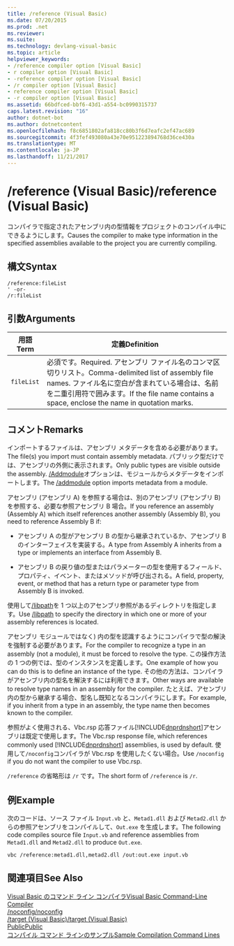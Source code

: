 ```yaml
---
title: /reference (Visual Basic)
ms.date: 07/20/2015
ms.prod: .net
ms.reviewer: 
ms.suite: 
ms.technology: devlang-visual-basic
ms.topic: article
helpviewer_keywords:
- /reference compiler option [Visual Basic]
- r compiler option [Visual Basic]
- -reference compiler option [Visual Basic]
- /r compiler option [Visual Basic]
- reference compiler option [Visual Basic]
- -r compiler option [Visual Basic]
ms.assetid: 66bdfced-bbf6-43d1-a554-bc0990315737
caps.latest.revision: "16"
author: dotnet-bot
ms.author: dotnetcontent
ms.openlocfilehash: f8c6851802afa818cc80b3f6d7eafc2ef47ac689
ms.sourcegitcommit: 4f3fef493080a43e70e951223894768d36ce430a
ms.translationtype: MT
ms.contentlocale: ja-JP
ms.lasthandoff: 11/21/2017
---
```

# <a name="reference-visual-basic"></a><span data-ttu-id="76d17-102">/reference (Visual Basic)</span><span class="sxs-lookup"><span data-stu-id="76d17-102">/reference (Visual Basic)</span></span>
<span data-ttu-id="76d17-103">コンパイラで指定されたアセンブリ内の型情報をプロジェクトのコンパイル中にできるようにします。</span><span class="sxs-lookup"><span data-stu-id="76d17-103">Causes the compiler to make type information in the specified assemblies available to the project you are currently compiling.</span></span>  
  
## <a name="syntax"></a><span data-ttu-id="76d17-104">構文</span><span class="sxs-lookup"><span data-stu-id="76d17-104">Syntax</span></span>  
  
```  
/reference:fileList  
' -or-  
/r:fileList  
```  
  
## <a name="arguments"></a><span data-ttu-id="76d17-105">引数</span><span class="sxs-lookup"><span data-stu-id="76d17-105">Arguments</span></span>  
  
|<span data-ttu-id="76d17-106">用語</span><span class="sxs-lookup"><span data-stu-id="76d17-106">Term</span></span>|<span data-ttu-id="76d17-107">定義</span><span class="sxs-lookup"><span data-stu-id="76d17-107">Definition</span></span>|  
|---|---|  
|`fileList`|<span data-ttu-id="76d17-108">必須です。</span><span class="sxs-lookup"><span data-stu-id="76d17-108">Required.</span></span> <span data-ttu-id="76d17-109">アセンブリ ファイル名のコンマ区切りリスト。</span><span class="sxs-lookup"><span data-stu-id="76d17-109">Comma-delimited list of assembly file names.</span></span> <span data-ttu-id="76d17-110">ファイル名に空白が含まれている場合は、名前を二重引用符で囲みます。</span><span class="sxs-lookup"><span data-stu-id="76d17-110">If the file name contains a space, enclose the name in quotation marks.</span></span>|  
  
## <a name="remarks"></a><span data-ttu-id="76d17-111">コメント</span><span class="sxs-lookup"><span data-stu-id="76d17-111">Remarks</span></span>  
 <span data-ttu-id="76d17-112">インポートするファイルは、アセンブリ メタデータを含める必要があります。</span><span class="sxs-lookup"><span data-stu-id="76d17-112">The file(s) you import must contain assembly metadata.</span></span> <span data-ttu-id="76d17-113">パブリック型だけでは、アセンブリの外側に表示されます。</span><span class="sxs-lookup"><span data-stu-id="76d17-113">Only public types are visible outside the assembly.</span></span> <span data-ttu-id="76d17-114">[/Addmodule](../../../visual-basic/reference/command-line-compiler/addmodule.md)オプションは、モジュールからメタデータをインポートします。</span><span class="sxs-lookup"><span data-stu-id="76d17-114">The [/addmodule](../../../visual-basic/reference/command-line-compiler/addmodule.md) option imports metadata from a module.</span></span>  
  
 <span data-ttu-id="76d17-115">アセンブリ (アセンブリ A) を参照する場合は、別のアセンブリ (アセンブリ B) を参照する、必要な参照アセンブリ B 場合。</span><span class="sxs-lookup"><span data-stu-id="76d17-115">If you reference an assembly (Assembly A) which itself references another assembly (Assembly B), you need to reference Assembly B if:</span></span>  
  
-   <span data-ttu-id="76d17-116">アセンブリ A の型がアセンブリ B の型から継承されているか、アセンブリ B のインターフェイスを実装する。</span><span class="sxs-lookup"><span data-stu-id="76d17-116">A type from Assembly A inherits from a type or implements an interface from Assembly B.</span></span>  
  
-   <span data-ttu-id="76d17-117">アセンブリ B の戻り値の型またはパラメーターの型を使用するフィールド、プロパティ、イベント、またはメソッドが呼び出される。</span><span class="sxs-lookup"><span data-stu-id="76d17-117">A field, property, event, or method that has a return type or parameter type from Assembly B is invoked.</span></span>  
  
 <span data-ttu-id="76d17-118">使用して[/libpath](../../../visual-basic/reference/command-line-compiler/libpath.md)を 1 つ以上のアセンブリ参照があるディレクトリを指定します。</span><span class="sxs-lookup"><span data-stu-id="76d17-118">Use [/libpath](../../../visual-basic/reference/command-line-compiler/libpath.md) to specify the directory in which one or more of your assembly references is located.</span></span>  
  
 <span data-ttu-id="76d17-119">アセンブリ モジュールではなく) 内の型を認識するようにコンパイラで型の解決を強制する必要があります。</span><span class="sxs-lookup"><span data-stu-id="76d17-119">For the compiler to recognize a type in an assembly (not a module), it must be forced to resolve the type.</span></span> <span data-ttu-id="76d17-120">この操作方法の 1 つの例では、型のインスタンスを定義します。</span><span class="sxs-lookup"><span data-stu-id="76d17-120">One example of how you can do this is to define an instance of the type.</span></span> <span data-ttu-id="76d17-121">その他の方法は、コンパイラがアセンブリ内の型名を解決するには利用できます。</span><span class="sxs-lookup"><span data-stu-id="76d17-121">Other ways are available to resolve type names in an assembly for the compiler.</span></span> <span data-ttu-id="76d17-122">たとえば、アセンブリ内の型から継承する場合、型名し既知となるコンパイラにします。</span><span class="sxs-lookup"><span data-stu-id="76d17-122">For example, if you inherit from a type in an assembly, the type name then becomes known to the compiler.</span></span>  
  
 <span data-ttu-id="76d17-123">参照がよく使用される、Vbc.rsp 応答ファイル[!INCLUDE[dnprdnshort](~/includes/dnprdnshort-md.md)]アセンブリは既定で使用します。</span><span class="sxs-lookup"><span data-stu-id="76d17-123">The Vbc.rsp response file, which references commonly used [!INCLUDE[dnprdnshort](~/includes/dnprdnshort-md.md)] assemblies, is used by default.</span></span> <span data-ttu-id="76d17-124">使用して`/noconfig`コンパイラが Vbc.rsp を使用したくない場合。</span><span class="sxs-lookup"><span data-stu-id="76d17-124">Use `/noconfig` if you do not want the compiler to use Vbc.rsp.</span></span>  
  
 <span data-ttu-id="76d17-125">`/reference` の省略形は `/r` です。</span><span class="sxs-lookup"><span data-stu-id="76d17-125">The short form of `/reference` is `/r`.</span></span>  
  
## <a name="example"></a><span data-ttu-id="76d17-126">例</span><span class="sxs-lookup"><span data-stu-id="76d17-126">Example</span></span>  
 <span data-ttu-id="76d17-127">次のコードは、ソース ファイル `Input.vb` と、`Metad1.dll` および `Metad2.dll` からの参照アセンブリをコンパイルして、`Out.exe` を生成します。</span><span class="sxs-lookup"><span data-stu-id="76d17-127">The following code compiles source file `Input.vb` and reference assemblies from `Metad1.dll` and `Metad2.dll` to produce `Out.exe`.</span></span>  
  
```  
vbc /reference:metad1.dll,metad2.dll /out:out.exe input.vb  
```  
  
## <a name="see-also"></a><span data-ttu-id="76d17-128">関連項目</span><span class="sxs-lookup"><span data-stu-id="76d17-128">See Also</span></span>  
 [<span data-ttu-id="76d17-129">Visual Basic のコマンド ライン コンパイラ</span><span class="sxs-lookup"><span data-stu-id="76d17-129">Visual Basic Command-Line Compiler</span></span>](../../../visual-basic/reference/command-line-compiler/index.md)  
 [<span data-ttu-id="76d17-130">/noconfig</span><span class="sxs-lookup"><span data-stu-id="76d17-130">/noconfig</span></span>](../../../visual-basic/reference/command-line-compiler/noconfig.md)  
 [<span data-ttu-id="76d17-131">/target (Visual Basic)</span><span class="sxs-lookup"><span data-stu-id="76d17-131">/target (Visual Basic)</span></span>](../../../visual-basic/reference/command-line-compiler/target.md)  
 [<span data-ttu-id="76d17-132">Public</span><span class="sxs-lookup"><span data-stu-id="76d17-132">Public</span></span>](../../../visual-basic/language-reference/modifiers/public.md)  
 [<span data-ttu-id="76d17-133">コンパイル コマンド ラインのサンプル</span><span class="sxs-lookup"><span data-stu-id="76d17-133">Sample Compilation Command Lines</span></span>](../../../visual-basic/reference/command-line-compiler/sample-compilation-command-lines.md)
